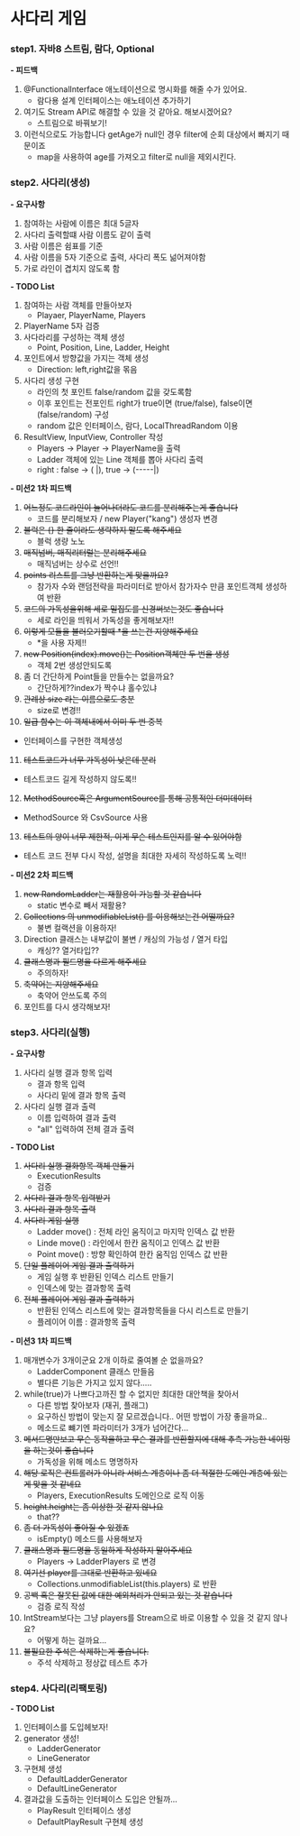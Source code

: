 # 사다리 게임
### step1. 자바8 스트림, 람다, Optional
**- 피드백**
1. @FunctionalInterface 애노테이션으로 명시화를 해줄 수가 있어요.
   * 람다용 설계 인터페이스는 애노테이션 추가하기
2. 여기도 Stream API로 해결할 수 있을 것 같아요. 해보시겠어요?
   * 스트림으로 바꿔보기!
3. 이런식으로도 가능합니다 getAge가 null인 경우 filter에 순회 대상에서 빠지기 때문이죠
   * map을 사용하여 age를 가져오고 filter로 null을 제외시킨다.

### step2. 사다리(생성)
**- 요구사항**
1. 참여하는 사람에 이름은 최대 5글자
2. 사다리 출력할떄 사람 이름도 같이 출력
3. 사람 이름은 쉼표를 기준
4. 사람 이름을 5자 기준으로 출력, 사다리 폭도 넒어져야함
5. 가로 라인이 겹치지 않도록 함

**- TODO List**
1. 참여하는 사람 객체를 만들아보자
   - Playaer, PlayerName, Players
2. PlayerName 5자 검증
3. 사다라리를 구성하는 객체 생성
   - Point, Position, Line, Ladder, Height
4. 포인트에서 방향값을 가지는 객체 생성
   - Direction: left,right값을 몪음
5. 사다리 생성 구현
   - 라인의 첫 포인트 false/random 값을 갖도록함
   - 이후 포인트는 전포인트 right가 true이면 (true/false), false이면 (false/random) 구성
   - random 값은 인터페이스, 람다, LocalThreadRandom 이용
6. ResultView, InputView, Controller 작성
   - Players -> Player -> PlayerName을 출력
   - Ladder 객체에 있는 Line 객체를 뽑아 사다리 출력
   - right : false -> (     |), true -> (-----|)

**- 미션2 1차 피드백**
1. ~~어느정도 코드라인이 늘어나더라도 코드를 분리해주는게 좋습니다~~
   - 코드를 분리해보자 / new Player("kang") 생성자 변경 
2. ~~블럭은 {} 한 줄이라도 생략하지 말도록 해주세요~~
   - 블럭 생량 노노
3. ~~매직넘버, 매직리터럴는 분리해주세요~~
   - 매직넘버는 상수로 선언!!
4. ~~points 리스트를 그냥 반환하는게 맞을까요?~~
   - 참가자 수와 랜덤전략을 파라미터로 받아서 참가자수 만큼 포인트객체 생성하여 반환
5. ~~코드의 가독성을위해 세로 밀집도를 신경써보는것도 좋습니다~~
   - 세로 라인을 띄워서 가독성을 좋게해보자!!
6. ~~이렇게 모듈을 불러오기할때 *을 쓰는건 지양해주세요~~
   - *을 사용 자제!!
7. ~~new Position(index).move()는 Position객체만 두 번을 생성~~
   - 객체 2번 생성안되도록
8. 좀 더 간단하게 Point들을 만들수는 없을까요?
   - 간단하게??index가 짝수냐 홀수있냐
9. ~~관례상 size 라는 이름으로도 충분~~
   - size로 변경!!
10. ~~일급 함수는 이 객체내에서 이미 두 번 중복~~
   - 인터페이스를 구현한 객체생성
11. ~~테스트코드가 너무 가독성이 낮은데 분리~~
   - 테스트코드 길게 작성하지 않도록!!
12. ~~MethodSource혹은 ArgumentSource를 통해 공통적인 더미데이터~~
   - MethodSource 와 CsvSource 사용
13. ~~테스트의 양이 너무 제한적, 이게 무슨 테스트인지를 알 수 있어야함~~
   - 테스트 코드 전부 다시 작성, 설명을 최대한 자세히 작성하도록 노력!!

**- 미션2 2차 피드백**
1. ~~new RandomLadder는 재활용이 가능할 것 같습니다~~
   - static 변수로 빼서 재활용?
2. ~~Collections 의 unmodifiableList() 를 이용해보는건 어떨까요?~~
   - 불변 컬랙션을 이용하자!
3. Direction 클래스는 내부값이 불변 / 캐싱의 가능성 / 열거 타입
   - 캐싱?? 열거타입??
4. ~~클래스명과 필드명을 다르게 해주세요~~
   - 주의하자!
5. ~~축약어는 지양해주세요~~
   - 축약어 안쓰도록 주의
6.  포인트를 다시 생각해보자!

### step3. 사다리(실행)
**- 요구사항**
1. 사다리 실행 결과 항목 입력
   - 결과 항목 입력
   - 사다리 밑에 결과 항목 출력
2. 사다리 실행 결과 출력     
   - 이름 입력하여 결과 출력
   - "all" 입력하여 전체 결과 출력

**- TODO List**
1. ~~사다리 실행 결화항목 객체 만들기~~
   - ExecutionResults
   - 검증
2. ~~사다리 결과 항목 입력받기~~
3. ~~사다리 결과 항목 출력~~
4. ~~사다리 게임 실행~~
   - Ladder move() : 전체 라인 움직이고 마지막 인덱스 값 반환
   - Linde move() : 라인에서 한칸 움직이고 인덱스 값 반환
   - Point move() : 방향 확인하여 한칸 움직임 인덱스 값 반환
5. ~~단일 플레이어 게임 결과 출력하기~~ 
   - 게임 실행 후 반환된 인덱스 리스트 만들기
   - 인덱스에 맞는 결과항목 출력
6. ~~전체 플레이어 게임 결과 출력하기~~
   - 반환된 인덱스 리스트에 맞는 결과항목들을 다시 리스트로 만들기
   - 플레이어 이름 : 결과항목 출력

**- 미션3 1차 피드백**
1. 매개변수가 3개이군요 2개 이하로 줄여볼 순 없을까요?
   - LadderComponent 클래스 만들음
   - 별다른 기능은 가지고 있지 않다.....
2. while(true)가 나쁘다고까진 할 수 없지만 최대한 대안책을 찾아서
   - 다른 방법 찾아보자 (재귀, 플래그)
   - 요구하신 방법이 맞는지 잘 모르겠습니다.. 어떤 방법이 가장 좋을까요..
   - 메소드로 뺴기엔 파라미터가 3개가 넘어간다...
3. ~~메서드명만보고 무슨 동작을하고 무슨 결과를 반환할지에 대해 추측 가능한 네이밍을 하는것이 좋습니다~~
   - 가독성을 위해 메소드 명명하자
4. ~~해당 로직은 컨트롤러가 아니라 서비스 계층이나 좀 더 적절한 도메인 계층에 있는게 맞을 것 같네요~~
   - Players, ExecutionResults 도메인으로 로직 이동
5. ~~height.height는 좀 이상한 것 같지 않나요~~
   - that??
6. ~~좀 더 가독성이 좋아질 수 있겠죠~~
   - isEmpty() 메소드를 사용해보자
7.  ~~클래스명과 필드명을 동일하게 작성하지 말아주세요~~
      - Players -> LadderPlayers 로 변경
8. ~~여기선 player를 그대로 반환하고 있네요~~
   - Collections.unmodifiableList(this.players) 로 반환
9. ~~공백 혹은 잘못된 값에 대한 예외처리가 안되고 있는 것 같습니다~~
   - 검증 로직 작성
10. IntStream보다는 그냥 players를 Stream으로 바로 이용할 수 있을 것 같지 않나요? 
    - 어떻게 하는 걸까요...
11. ~~불필요한 주석은 삭제하는게 좋습니다.~~
      - 주석 삭제하고 정상값 테스트 추가

### step4. 사다리(리팩토링)
**- TODO List**
1. 인터페이스를 도입헤보자!
2. generator 생성!
   - LadderGenerator
   - LineGenerator
3. 구현체 생성
   - DefaultLadderGenerator
   - DefaultLineGenerator
4. 결과값을 도출하는 인터페이스 도입은 안될까...
   - PlayResult 인터페이스 생성
   - DefaultPlayResult 구현체 생성